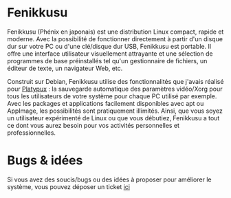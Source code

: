 # Fenikkusu

Fenikkusu (Phénix en japonais) est une distribution Linux compact, rapide et moderne. Avec la possibilité de fonctionner directement à partir d'un disque dur sur votre PC ou d'une clé/disque dur USB, Fenikkusu est portable. Il offre une interface utilisateur visuellement attrayante et une sélection de programmes de base préinstallés tel qu'un gestionnaire de fichiers, un éditeur de texte, un navigateur Web, etc.

Construit sur Debian, Fenikkusu utilise des fonctionnalités que j'avais réalisé pour [Platypux](https://en.wikipedia.org/wiki/Platypux) : la sauvegarde automatique des paramètres vidéo/Xorg pour tous les utilisateurs de votre système pour chaque PC utilisé par exemple. Avec les packages et applications facilement disponibles avec apt ou AppImage, les possibilités sont pratiquement illimités. Ainsi, que vous soyez un utilisateur expérimenté de Linux ou que vous débutiez, Fenikkusu a tout ce dont vous aurez besoin pour vos activités personnelles et professionnelles.

# Bugs & idées

Si vous avez des soucis/bugs ou des idées à proposer pour améliorer le système, vous pouvez déposer un ticket  [ici](https://github.com/JackoboLeChocobo/Fenikkusu/issues)

